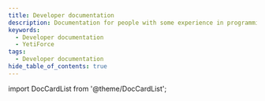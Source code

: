 ```yaml
---
title: Developer documentation
description: Documentation for people with some experience in programming, who want to discover more about YetiForce.
keywords:
  - Developer documentation
  - YetiForce
tags:
  - Developer documentation
hide_table_of_contents: true
---
```


import DocCardList from '@theme/DocCardList';

<DocCardList />
